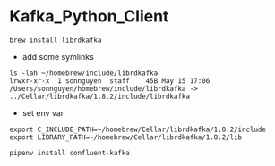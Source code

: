 # Kafka_Python_Client
```console
brew install librdkafka
```
- add some symlinks
 ```console
 ls -lah ~/homebrew/include/librdkafka
 lrwxr-xr-x  1 sonnguyen  staff    45B May 15 17:06 /Users/sonnguyen/homebrew/include/librdkafka -> ../Cellar/librdkafka/1.8.2/include/librdkafka
 ```
 - set env var
 ```console
 export C_INCLUDE_PATH=~/homebrew/Cellar/librdkafka/1.8.2/include
 export LIBRARY_PATH=~/homebrew/Cellar/librdkafka/1.8.2/lib
 ```
 
 ```console
 pipenv install confluent-kafka
 ```
